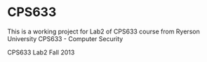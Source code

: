 CPS633
======

This is a working project for Lab2 of CPS633 course from Ryerson University
CPS633 - Computer Security

CPS633 Lab2 Fall 2013
